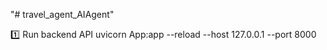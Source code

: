 "# travel_agent_AIAgent" 

1️⃣ Run backend API
uvicorn App:app --reload --host 127.0.0.1 --port 8000

